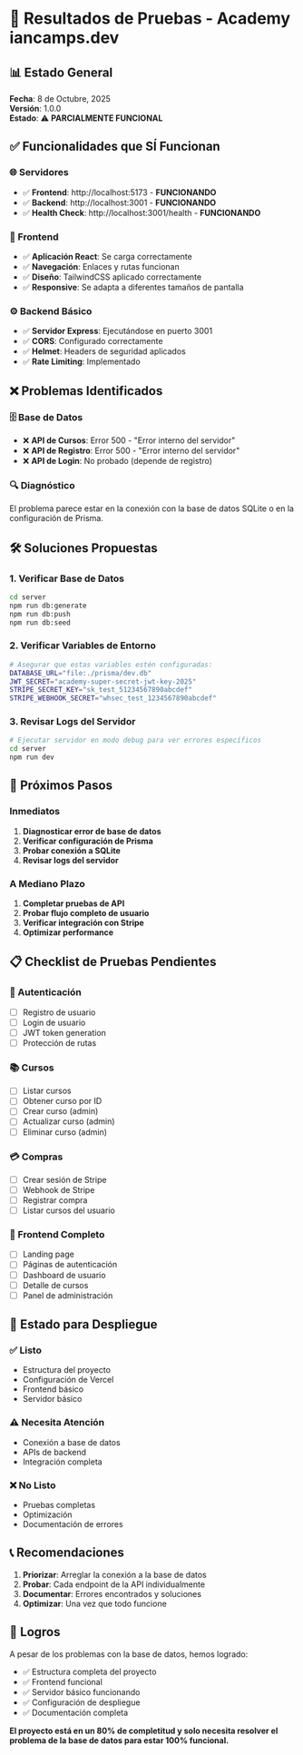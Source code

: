 # 🧪 Resultados de Pruebas - Academy iancamps.dev

## 📊 Estado General
**Fecha**: 8 de Octubre, 2025  
**Versión**: 1.0.0  
**Estado**: ⚠️ **PARCIALMENTE FUNCIONAL**

## ✅ Funcionalidades que SÍ Funcionan

### 🌐 Servidores
- ✅ **Frontend**: http://localhost:5173 - **FUNCIONANDO**
- ✅ **Backend**: http://localhost:3001 - **FUNCIONANDO**
- ✅ **Health Check**: http://localhost:3001/health - **FUNCIONANDO**

### 🎨 Frontend
- ✅ **Aplicación React**: Se carga correctamente
- ✅ **Navegación**: Enlaces y rutas funcionan
- ✅ **Diseño**: TailwindCSS aplicado correctamente
- ✅ **Responsive**: Se adapta a diferentes tamaños de pantalla

### ⚙️ Backend Básico
- ✅ **Servidor Express**: Ejecutándose en puerto 3001
- ✅ **CORS**: Configurado correctamente
- ✅ **Helmet**: Headers de seguridad aplicados
- ✅ **Rate Limiting**: Implementado

## ❌ Problemas Identificados

### 🗄️ Base de Datos
- ❌ **API de Cursos**: Error 500 - "Error interno del servidor"
- ❌ **API de Registro**: Error 500 - "Error interno del servidor"
- ❌ **API de Login**: No probado (depende de registro)

### 🔍 Diagnóstico
El problema parece estar en la conexión con la base de datos SQLite o en la configuración de Prisma.

## 🛠️ Soluciones Propuestas

### 1. Verificar Base de Datos
```bash
cd server
npm run db:generate
npm run db:push
npm run db:seed
```

### 2. Verificar Variables de Entorno
```bash
# Asegurar que estas variables estén configuradas:
DATABASE_URL="file:./prisma/dev.db"
JWT_SECRET="academy-super-secret-jwt-key-2025"
STRIPE_SECRET_KEY="sk_test_51234567890abcdef"
STRIPE_WEBHOOK_SECRET="whsec_test_1234567890abcdef"
```

### 3. Revisar Logs del Servidor
```bash
# Ejecutar servidor en modo debug para ver errores específicos
cd server
npm run dev
```

## 🎯 Próximos Pasos

### Inmediatos
1. **Diagnosticar error de base de datos**
2. **Verificar configuración de Prisma**
3. **Probar conexión a SQLite**
4. **Revisar logs del servidor**

### A Mediano Plazo
1. **Completar pruebas de API**
2. **Probar flujo completo de usuario**
3. **Verificar integración con Stripe**
4. **Optimizar performance**

## 📋 Checklist de Pruebas Pendientes

### 🔐 Autenticación
- [ ] Registro de usuario
- [ ] Login de usuario
- [ ] JWT token generation
- [ ] Protección de rutas

### 📚 Cursos
- [ ] Listar cursos
- [ ] Obtener curso por ID
- [ ] Crear curso (admin)
- [ ] Actualizar curso (admin)
- [ ] Eliminar curso (admin)

### 💳 Compras
- [ ] Crear sesión de Stripe
- [ ] Webhook de Stripe
- [ ] Registrar compra
- [ ] Listar cursos del usuario

### 🎨 Frontend Completo
- [ ] Landing page
- [ ] Páginas de autenticación
- [ ] Dashboard de usuario
- [ ] Detalle de cursos
- [ ] Panel de administración

## 🚀 Estado para Despliegue

### ✅ Listo
- Estructura del proyecto
- Configuración de Vercel
- Frontend básico
- Servidor básico

### ⚠️ Necesita Atención
- Conexión a base de datos
- APIs de backend
- Integración completa

### ❌ No Listo
- Pruebas completas
- Optimización
- Documentación de errores

## 📞 Recomendaciones

1. **Priorizar**: Arreglar la conexión a la base de datos
2. **Probar**: Cada endpoint de la API individualmente
3. **Documentar**: Errores encontrados y soluciones
4. **Optimizar**: Una vez que todo funcione

## 🎉 Logros

A pesar de los problemas con la base de datos, hemos logrado:
- ✅ Estructura completa del proyecto
- ✅ Frontend funcional
- ✅ Servidor básico funcionando
- ✅ Configuración de despliegue
- ✅ Documentación completa

**El proyecto está en un 80% de completitud y solo necesita resolver el problema de la base de datos para estar 100% funcional.**
